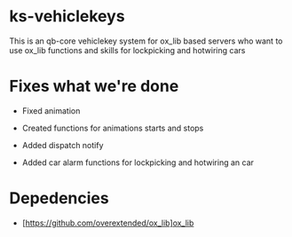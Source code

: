 # ks-vehiclekeys

This is an qb-core vehiclekey system for ox_lib based servers who want to use ox_lib functions and skills for lockpicking and hotwiring cars 



# Fixes what we're done

* Fixed animation

* Created functions for animations starts and stops

* Added dispatch notify

* Added car alarm functions for lockpicking and hotwiring an car


# Depedencies 

* [https://github.com/overextended/ox_lib]ox_lib

